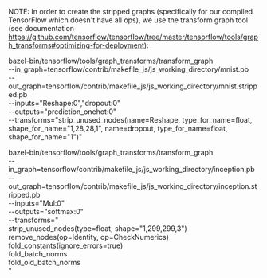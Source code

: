 NOTE: In order to create the stripped graphs (specifically for our compiled TensorFlow which doesn't have all ops), we use the transform graph tool (see documentation https://github.com/tensorflow/tensorflow/tree/master/tensorflow/tools/graph_transforms#optimizing-for-deployment):


bazel-bin/tensorflow/tools/graph_transforms/transform_graph \
--in_graph=tensorflow/contrib/makefile_js/js_working_directory/mnist.pb \
--out_graph=tensorflow/contrib/makefile_js/js_working_directory/mnist.stripped.pb \
--inputs="Reshape:0","dropout:0" \
--outputs="prediction_onehot:0" \
--transforms="strip_unused_nodes(name=Reshape, type_for_name=float, shape_for_name=\"1,28,28,1\", name=dropout, type_for_name=float, shape_for_name=\"1\")"


bazel-bin/tensorflow/tools/graph_transforms/transform_graph \
--in_graph=tensorflow/contrib/makefile_js/js_working_directory/inception.pb \
--out_graph=tensorflow/contrib/makefile_js/js_working_directory/inception.stripped.pb \
--inputs="Mul:0" \
--outputs="softmax:0" \
--transforms="\
strip_unused_nodes(type=float, shape=\"1,299,299,3\") \
remove_nodes(op=Identity, op=CheckNumerics) \
fold_constants(ignore_errors=true) \
fold_batch_norms \
fold_old_batch_norms\
"
